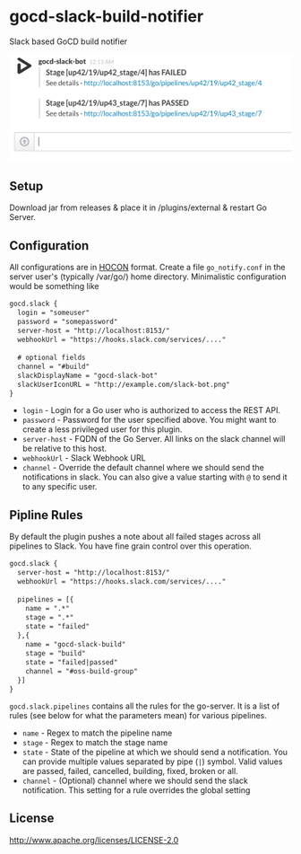 # gocd-slack-build-notifier
Slack based GoCD build notifier

![Demo](images/gocd-slack-notifier-demo.png)

## Setup
Download jar from releases & place it in /plugins/external & restart Go Server.

## Configuration
All configurations are in [HOCON](https://github.com/typesafehub/config) format. Create a file `go_notify.conf` in the server user's (typically /var/go/) home directory. Minimalistic configuration would be something like
```hocon
gocd.slack {
  login = "someuser"
  password = "somepassword"
  server-host = "http://localhost:8153/"
  webhookUrl = "https://hooks.slack.com/services/...."

  # optional fields
  channel = "#build"
  slackDisplayName = "gocd-slack-bot"
  slackUserIconURL = "http://example.com/slack-bot.png"
}
```
- `login` - Login for a Go user who is authorized to access the REST API.
- `password` - Password for the user specified above. You might want to create a less privileged user for this plugin.
- `server-host` - FQDN of the Go Server. All links on the slack channel will be relative to this host.
- `webhookUrl` - Slack Webhook URL
- `channel` - Override the default channel where we should send the notifications in slack. You can also give a value starting with `@` to send it to any specific user.

## Pipline Rules
By default the plugin pushes a note about all failed stages across all pipelines to Slack. You have fine grain control over this operation.
```hocon
gocd.slack {
  server-host = "http://localhost:8153/"
  webhookUrl = "https://hooks.slack.com/services/...."

  pipelines = [{
    name = ".*"
    stage = ".*"
    state = "failed"
  },{
    name = "gocd-slack-build"
    stage = "build"
    state = "failed|passed"
    channel = "#oss-build-group"
  }]
}
```
`gocd.slack.pipelines` contains all the rules for the go-server. It is a list of rules (see below for what the parameters mean) for various pipelines.
- `name` - Regex to match the pipeline name
- `stage` - Regex to match the stage name
- `state` - State of the pipeline at which we should send a notification. You can provide multiple values separated by pipe (`|`) symbol. Valid values are passed, failed, cancelled, building, fixed, broken or all.
- `channel` - (Optional) channel where we should send the slack notification. This setting for a rule overrides the global setting

## License

http://www.apache.org/licenses/LICENSE-2.0
